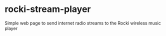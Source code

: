 rocki-stream-player
===================

Simple web page to send internet radio streams to the Rocki wireless music player
